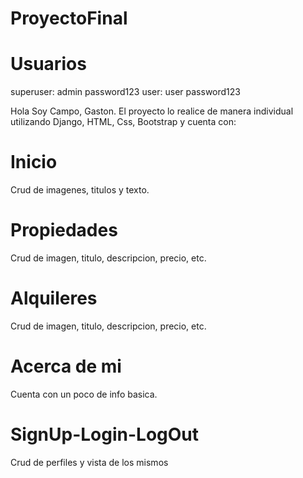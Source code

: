# ProyectoFinal

# Usuarios
superuser:
  admin
  password123
user:
  user
  password123



Hola Soy Campo, Gaston. El proyecto lo realice de manera individual utilizando Django, HTML, Css, Bootstrap y cuenta con:

# Inicio
  Crud de imagenes, titulos y texto.
  
# Propiedades
  Crud de imagen, titulo, descripcion, precio, etc.
 
# Alquileres
  Crud de imagen, titulo, descripcion, precio, etc.
  
# Acerca de mi
  Cuenta con un poco de info basica.
  
# SignUp-Login-LogOut
  Crud de perfiles y vista de los mismos

